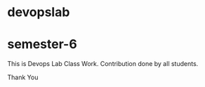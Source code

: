 # devopslab
# semester-6

This is Devops Lab Class Work.
Contribution done by all students.

Thank You

